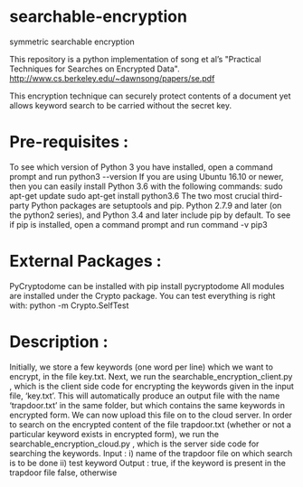 # searchable-encryption
symmetric searchable encryption

This repository is a python implementation of song et al’s "Practical Techniques for Searches on Encrypted Data". http://www.cs.berkeley.edu/~dawnsong/papers/se.pdf

This encryption technique can securely protect contents of a document yet allows keyword search to be carried without the secret key.

# Pre-requisites :
To see which version of Python 3 you have installed, open a command prompt and run
python3 --version
If you are using Ubuntu 16.10 or newer, then you can easily install Python 3.6 with the following commands:
sudo apt-get update
sudo apt-get install python3.6
The two most crucial third-party Python packages are setuptools and pip.
Python 2.7.9 and later (on the python2 series), and Python 3.4 and later include pip by default.
To see if pip is installed, open a command prompt and run
    command -v pip3

# External Packages :
PyCryptodome can be installed with 
    pip install pycryptodome
All modules are installed under the Crypto package. You can test everything is right with:
    python -m Crypto.SelfTest

# Description :
Initially, we store a few keywords (one word per line) which we want to encrypt, in the file key.txt. Next, we run the searchable_encryption_client.py , which is the client side code for encrypting the keywords given in the input file, ‘key.txt’. This will automatically produce an output file with the name ‘trapdoor.txt’ in the same folder, but which contains the same keywords in encrypted form. 
We can now upload this file on to the cloud server.
In order to search on the encrypted content of the file trapdoor.txt (whether or not a particular keyword exists in encrypted form), we run the searchable_encryption_cloud.py , which is the server side code for searching the keywords.
Input : i) name of the trapdoor file on which search is to be done
           ii) test keyword
Output : true, if the keyword is present in the trapdoor file
     false, otherwise
